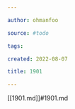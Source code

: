 ```yaml
---

author: ohmanfoo

source: #todo

tags: 

created: 2022-08-07

title: 1901

---
```

[[1901.md]]#1901.md